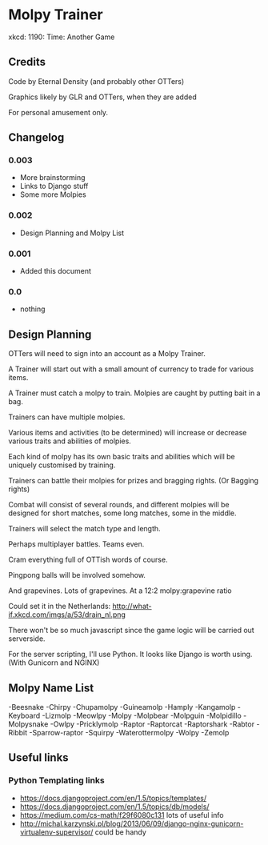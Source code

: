 # Molpy Trainer

xkcd: 1190: Time: Another Game

## Credits

Code by Eternal Density (and probably other OTTers)

Graphics likely by GLR and OTTers, when they are added

For personal amusement only.

## Changelog

### 0.003
- More brainstorming
- Links to Django stuff
- Some more Molpies

### 0.002
- Design Planning and Molpy List

### 0.001
- Added this document

### 0.0
- nothing

## Design Planning

OTTers will need to sign into an account as a Molpy Trainer.

A Trainer will start out with a small amount of currency to trade for various items.

A Trainer must catch a molpy to train. Molpies are caught by putting bait in a bag.

Trainers can have multiple molpies.

Various items and activities (to be determined) will increase or decrease various traits and abilities of molpies.

Each kind of molpy has its own basic traits and abilities which will be uniquely customised by training.

Trainers can battle their molpies for prizes and bragging rights. (Or Bagging rights)

Combat will consist of several rounds, and different molpies will be designed for short matches, some long matches, some in the middle.

Trainers will select the match type and length.

Perhaps multiplayer battles. Teams even.

Cram everything full of OTTish words of course.

Pingpong balls will be involved somehow.

And grapevines. Lots of grapevines. At a 12:2 molpy:grapevine ratio

Could set it in the Netherlands: http://what-if.xkcd.com/imgs/a/53/drain_nl.png

There won't be so much javascript since the game logic will be carried out serverside.

For the server scripting, I'll use Python. It looks like Django is worth using. (With Gunicorn and NGINX)

## Molpy Name List
-Beesnake
-Chirpy
-Chupamolpy 
-Guineamolp
-Hamply
-Kangamolp
-Keyboard
-Lizmolp
-Meowlpy
-Molpy
-Molpbear
-Molpguin
-Molpidillo
-Molpysnake
-Owlpy
-Pricklymolp
-Raptor
-Raptorcat
-Raptorshark
-Rabtor
-Ribbit
-Sparrow-raptor
-Squirpy
-Waterottermolpy
-Wolpy
-Zemolp

## Useful links

### Python Templating links

- https://docs.djangoproject.com/en/1.5/topics/templates/
- https://docs.djangoproject.com/en/1.5/topics/db/models/
- https://medium.com/cs-math/f29f6080c131 lots of useful info
- http://michal.karzynski.pl/blog/2013/06/09/django-nginx-gunicorn-virtualenv-supervisor/ could be handy